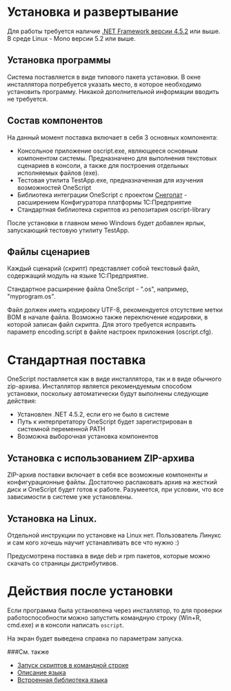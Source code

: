 # Установка и развертывание

Для работы требуется наличие [.NET Framework версии 4.5.2](http://www.microsoft.com/ru-ru/download/details.aspx?id=17718) или выше. В среде Linux - Mono версии 5.2 или выше.

## Установка программы

Система поставляется в виде типового пакета установки. В окне инсталлятора потребуется указать место, в которое необходимо установить программу. Никакой дополнительной информации вводить не требуется.

## Состав компонентов

На данный момент поставка включает в себя 3 основных компонента:

* Консольное приложение oscript.exe, являющееся основным компонентом системы. Предназначено для выполнения текстовых сценариев в консоли, а также для построения отдельных исполняемых файлов (exe).
* Тестовая утилита TestApp.exe, предназначенная для изучения возможностей OneScript
* Библиотека интеграции OneScript с проектом [Снегопат](http://snegopat.ru) - расширением Конфигуратора платформы 1С:Предприятие
* Стандартная библиотека скриптов из репозитария oscript-library

После установки в главном меню Windows будет добавлен ярлык, запускающий тестовую утилиту TestApp.

## Файлы сценариев

Каждый сценарий (скрипт) представляет собой текстовый файл, содержащий модуль на языке 1С:Предприятие.

Стандартное расширение файла OneScript - ".os", например, "myprogram.os".

Файл должен иметь кодировку UTF-8, рекомендуется отсутствие метки BOM в начале файла. Возможно также переключение кодировки, в которой записан файл скрипта. Для этого требуется исправить параметр encoding.script в файле настроек приложения (oscript.cfg).

# Стандартная поставка

OneScript поставляется как в виде инсталлятора, так и в виде обычного zip-архива. Инсталлятор является рекомендуемым способом установки, поскольку автоматически будут выполнены следующие действия:

* Установлен .NET 4.5.2, если его не было в системе
* Путь к интерпретатору OneScript будет зарегистрирован в системной переменной PATH
* Возможна выборочная установка компонентов

## Установка с использованием ZIP-архива

ZIP-архив поставки включает в себя все возможные компоненты и конфигурационные файлы. Достаточно распаковать архив на жесткий диск и OneScript будет готов к работе. Разумеется, при условии, что все зависимости в системе уже установлены.

## Установка на Linux.

Отдельной инструкции по установке на Linux нет. Пользователь Линукс и сам кого хочешь научит устанавливать все что нужно :)

Предусмотрена поставка в виде deb и rpm пакетов, которые можно скачать со страницы дистрибутивов.

# Действия после установки

Если программа была установлена через инсталлятор, то для проверки работоспособности можно запустить командную строку (Win+R, cmd.exe) и в консоли написать ```oscript```.

На экран будет выведена справка по параметрам запуска.

###См. также

* [Запуск скриптов в командной строке](running)
* [Описание языка](language)
* [Встроенная библиотека языка](/syntax)
